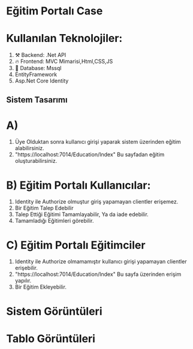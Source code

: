 # Eğitim Portalı Case

# Kullanılan Teknolojiler:
1) ⚒️ Backend: .Net API
2) 🔥 Frontend: MVC Mimarisi,Html,CSS,JS
3) 🔏 Database: Mssql
4) EntityFramework
5) Asp.Net Core Identity

## Sistem Tasarımı
# A)
1)	Üye Olduktan sonra kullanıcı girişi yaparak sistem üzerinden eğitim alabilirsiniz.
2)	"https://localhost:7014/Education/Index" Bu sayfadan eğitim oluşturabilirsiniz.

# B)	Eğitim Portalı Kullanıcılar:
1)	Identity ile Authorize olmuştur giriş yapamayan clientler erişemez.
2)	Bir Eğitim Talep Edebilir
3)	Talep Ettiği Eğitimi Tamamlayabilir, Ya da iade edebilir.
4) Tamamladığı Eğitimleri görebilir.

# C)	Eğitim Portalı Eğitimciler
1)	Identity ile Authorize olmamamıştır kullanıcı girişi yapamayan clientler erişebilir.
2) "https://localhost:7014/Education/Index" Bu sayfa üzerinden erişim yapılır.
2)	Bir Eğitim Ekleyebilir.


# Sistem Görüntüleri


# Tablo Görüntüleri

